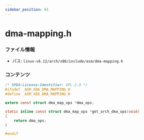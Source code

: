 ```yaml
---
sidebar_position: 61
---
```

# dma-mapping.h

### ファイル情報

- パス: `linux-v6.12/arch/x86/include/asm/dma-mapping.h`

### コンテンツ

```h
/* SPDX-License-Identifier: GPL-2.0 */
#ifndef _ASM_X86_DMA_MAPPING_H
#define _ASM_X86_DMA_MAPPING_H

extern const struct dma_map_ops *dma_ops;

static inline const struct dma_map_ops *get_arch_dma_ops(void)
{
	return dma_ops;
}

#endif

```
